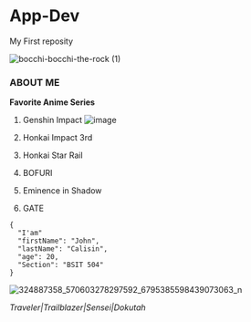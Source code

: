 # App-Dev
My First reposity


![bocchi-bocchi-the-rock (1)](https://github.com/JVMCalisin/App-Dev/assets/153254935/e2c1358d-b8fb-4a47-abca-e0ca06c392ec)

### ABOUT ME
**Favorite Anime Series**
1. Genshin Impact ![image](https://github.com/JVMCalisin/App-Dev/assets/153254935/0e9361de-64be-44f4-872c-9ba64baa6894)

2. Honkai Impact 3rd
3. Honkai Star Rail
4. BOFURI
5. Eminence in Shadow
6. GATE
```
{
  "I'am"
  "firstName": "John",
  "lastName": "Calisin",
  "age": 20,
  "Section": "BSIT 504"
}
```
![324887358_570603278297592_6795385598439073063_n](https://github.com/JVMCalisin/App-Dev/assets/153254935/787704bd-2175-45e6-bb1d-10e8d286ce75)

*Traveler|Trailblazer|Sensei|Dokutah*
